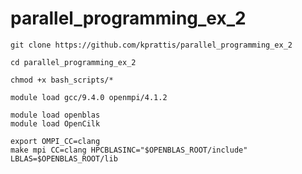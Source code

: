 # parallel_programming_ex_2

`````````````
git clone https://github.com/kprattis/parallel_programming_ex_2

cd parallel_programming_ex_2
`````````````

`````````````
chmod +x bash_scripts/*

module load gcc/9.4.0 openmpi/4.1.2

module load openblas
module load OpenCilk

export OMPI_CC=clang
make mpi CC=clang HPCBLASINC="$OPENBLAS_ROOT/include" LBLAS=$OPENBLAS_ROOT/lib
`````````````
